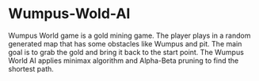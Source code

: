 # Wumpus-Wold-AI

Wumpus World game is a gold mining game. The player plays in a random generated map that has some obstacles like Wumpus and pit. The main goal is to grab the gold and bring it back to the start point. The Wumpus World AI applies minimax algorithm and Alpha-Beta pruning to find the shortest path.

